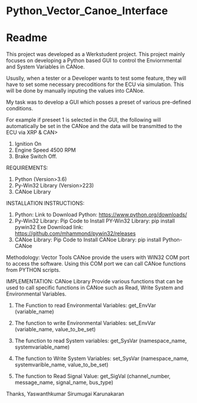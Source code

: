 # Python_Vector_Canoe_Interface
# Readme

This project was developed as a Werkstudent project. This project mainly focuses on developing a Python based GUI to control the Enviornmental and System Variables in CANoe. 

Ususlly, when a tester or a Developer wants to test some feature, they will have to set some necessary precoditions for the ECU via simulation. This will be done by manually inputing the values into CANoe.

My task was to develop a GUI which posses a preset of various pre-defined conditions.

For example if preseet 1 is selected in the GUI, the following will automatically be set in the CANoe and the data will be transmitted to the ECU via XRP & CAN>
  1. Ignition On
  2. Engine Speed 4500 RPM
  3. Brake Switch Off.

REQUIREMENTS:
1.	Python (Version>3.6)
2.	Py-Win32 Library (Version>223)
3.	CANoe Library 

INSTALLATION INSTRUCTIONS:
1.	Python:
Link to Download Python: https://www.python.org/downloads/
2.	Py-Win32 Library:
Pip Code to Install PY-Win32 Library: pip install pywin32
Exe Download link: https://github.com/mhammond/pywin32/releases
3.	CANoe Library:
Pip Code to Install CANoe Library: pip install Python-CANoe

Methodology:
	Vector Tools CANoe provide the users with WIN32 COM port to access the software.  Using this COM port we can call CANoe functions from PYTHON scripts.

IMPLEMENTATION:
	CANoe Library Provide various functions that can be used to call specific functions in CANoe such as Read, Write System and Environmental Variables. 
1.	The Function to read Environmental Variables:
get_EnvVar (variable_name)

2.	The function to write Environmental Variables:
set_EnvVar (variable_name, value_to_be_set)

3.	The function to read System variables:
get_SysVar (namespace_name, systemvariable_name)
4.	The function to Write System Variables:
	set_SysVar (namespace_name, systemvarible_name, value_to_be_set)

5.	The function to Read Signal Value:
get_SigVal (channel_number, message_name, signal_name, bus_type)


Thanks,
Yaswanthkumar Sirumugai Karunakaran
